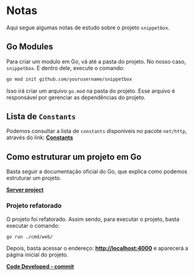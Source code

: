 # Notas 

Aqui segue algumas notas de estudo sobre o projeto `snippetbox`.

## Go Modules

Para criar um modulo em Go, vá até a pasta do projeto. No nosso caso, `snippetbox`. E dentro dele, execute o comando:

```bash
go mod init github.com/yourusername/snippetbox
```

Isso irá criar um arquivo `go.mod` na pasta do projeto. Esse arquivo é responsável por gerenciar as dependências do projeto.

## Lista de `Constants`

Podemos consultar a lista de `constants` disponíveis no pacote `net/http`, através do link: **[Constants](https://pkg.go.dev/net/http#pkg-constants)**

## Como estruturar um projeto em Go

Basta seguir a documentação oficial do Go, que explica como podemos estruturar um projeto.

**[Server project](https://go.dev/doc/modules/layout#server-project)**

### Projeto refatorado

O projeto foi refatorado. Assim sendo, para executar o projeto, basta executar o comando:

```bash
go run ./cmd/web/
```

Depois, basta acessar o endereço: **[http://localhost:4000](http://localhost:4000)** e aparecerá a página inicial do projeto.

**[Code Developed - commit](https://github.com/glaucia86/golang-studies/commit/8fb8ba757a301559576fda3056697f09db028913)**

